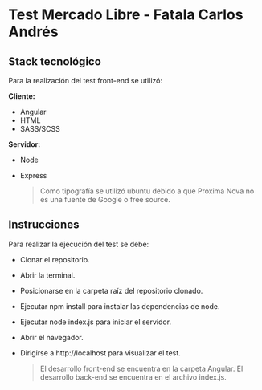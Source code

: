 # Test Mercado Libre - Fatala Carlos Andrés

##	Stack tecnológico

Para la realización del test front-end se utilizó:

**Cliente:**
 - Angular
 - HTML
 - SASS/SCSS

**Servidor:**
 - Node
 - Express
 
	> Como tipografía se utilizó ubuntu debido a que Proxima Nova no es una fuente de Google o free source.

##	Instrucciones

Para realizar la ejecución del test se debe:
 - Clonar el repositorio.
 - Abrir la terminal.
 - Posicionarse en la carpeta raíz del repositorio clonado.
 - Ejecutar npm install para instalar las dependencias de node.
 - Ejecutar node index.js para iniciar el servidor.
 - Abrir el navegador.
 - Dirigirse a http://localhost para visualizar el test.
 
	> El desarrollo front-end se encuentra en la carpeta Angular. El desarrollo back-end se encuentra en el archivo index.js.
